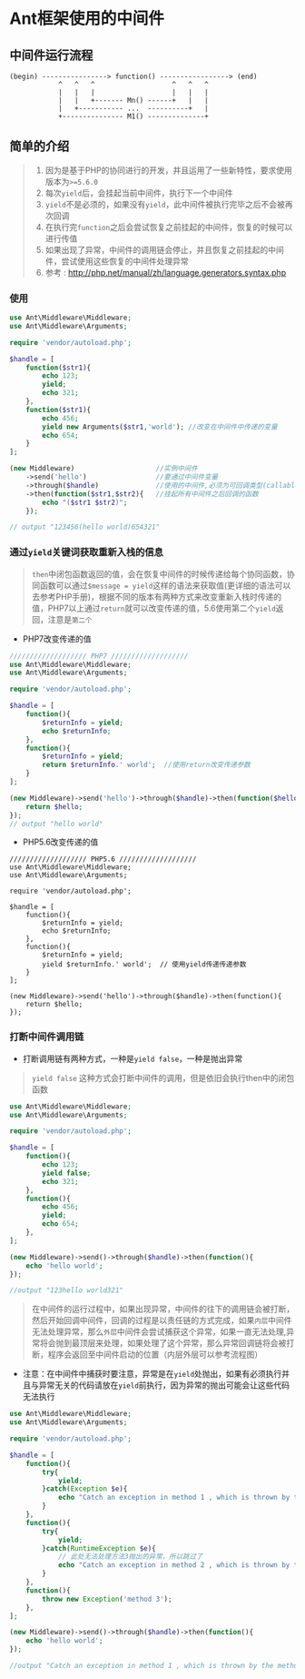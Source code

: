 Ant框架使用的中间件
=======================================

## 中间件运行流程

```
(begin) ----------------> function() -----------------> (end)
            ^   ^   ^                   ^   ^   ^
            |   |   |                   |   |   |
            |   |   +------- Mn() ------+   |   |
            |   +----------- ...  ----------+   |
            +--------------- M1() --------------+
```

简单的介绍
-----
> 1. 因为是基于PHP的协同进行的开发，并且运用了一些新特性，要求使用版本为`>=5.6.0`
> 2. 每次`yield`后，会挂起当前中间件，执行下一个中间件
> 3. `yield`不是必须的，如果没有`yield`，此中间件被执行完毕之后不会被再次回调
> 4. 在执行完`function`之后会尝试恢复之前挂起的中间件，恢复的时候可以进行传值
> 5. 如果出现了异常，中间件的调用链会停止，并且恢复之前挂起的中间件，尝试使用这些恢复的中间件处理异常
> 6. 参考 : http://php.net/manual/zh/language.generators.syntax.php


### 使用

```php
use Ant\Middleware\Middleware;
use Ant\Middleware\Arguments;

require 'vendor/autoload.php';

$handle = [
    function($str1){
        echo 123;
        yield;
        echo 321;
    },
    function($str1){
        echo 456;
        yield new Arguments($str1,'world'); //改变在中间件中传递的变量
        echo 654;
    }
];

(new Middleware)				    //实例中间件
	->send('hello')                 //要通过中间件变量
	->through($handle)              //使用的中间件,必须为可回调类型(callable类型)
	->then(function($str1,$str2){   //挂起所有中间件之后回调的函数
	    echo "($str1 $str2)";
	});

// output "123456(hello world)654321"
```

### 通过`yield`关键词获取重新入栈的信息

> `then`中闭包函数返回的值，会在恢复中间件的时候传递给每个协同函数，协同函数可以通过`$message = yield`这样的语法来获取值(更详细的语法可以去参考PHP手册)，根据不同的版本有两种方式来改变重新入栈时传递的值，PHP7以上通过`return`就可以改变传递的值，5.6使用第二个`yield`返回，注意是`第二个`

* PHP7改变传递的值

```php
/////////////////// PHP7 ///////////////////
use Ant\Middleware\Middleware;
use Ant\Middleware\Arguments;

require 'vendor/autoload.php';

$handle = [
    function(){
        $returnInfo = yield;
        echo $returnInfo;
    },
    function(){
        $returnInfo = yield;
        return $returnInfo.' world';  //使用return改变传递参数
    }
];

(new Middleware)->send('hello')->through($handle)->then(function($hello){
    return $hello;
});
// output "hello world"
```

* PHP5.6改变传递的值

```
/////////////////// PHP5.6 ///////////////////
use Ant\Middleware\Middleware;
use Ant\Middleware\Arguments;

require 'vendor/autoload.php';

$handle = [
    function(){
        $returnInfo = yield;
        echo $returnInfo;
    },
    function(){
        $returnInfo = yield;
        yield $returnInfo.' world';  // 使用yield传递传递参数
    }
];

(new Middleware)->send('hello')->through($handle)->then(function(){
    return $hello;
});
```

### 打断中间件调用链

* 打断调用链有两种方式，一种是`yield false`，一种是抛出异常

> `yield false` 这种方式会打断中间件的调用，但是依旧会执行then中的闭包函数

```php
use Ant\Middleware\Middleware;
use Ant\Middleware\Arguments;

require 'vendor/autoload.php';

$handle = [
    function(){
        echo 123;
        yield false;
        echo 321;
    },
    function(){
        echo 456;
        yield;
        echo 654;
    },
];

(new Middleware)->send()->through($handle)->then(function(){
    echo 'hello world';
});

//output "123hello world321"
```

> 在中间件的运行过程中，如果出现异常，中间件的往下的调用链会被打断，然后开始回调中间件，回调的过程是以责任链的方式完成，如果`内层`中间件无法处理异常，那么`外层`中间件会尝试捕获这个异常，如果一直无法处理,异常将会抛到最顶层来处理，如果处理了这个异常，那么异常回调链将会被打断，程序会返回至中间件启动的位置（内层外层可以参考流程图）

 * 注意：在中间件中捕获时要注意，异常是在`yield`处抛出，如果有必须执行并且与异常无关的代码请放在`yield`前执行，因为异常的抛出可能会让这些代码无法执行

```php
use Ant\Middleware\Middleware;
use Ant\Middleware\Arguments;

require 'vendor/autoload.php';

$handle = [
    function(){
        try{
            yield;
        }catch(Exception $e){
            echo "Catch an exception in method 1 , which is thrown by the ".$e->getMessage();
        }
    },
    function(){
        try{
            yield;
        }catch(RuntimeException $e){
            // 此处无法处理方法3抛出的异常，所以跳过了
            echo "Catch an exception in method 2 , which is thrown by the ".$e->getMessage();
        }
    },
    function(){
        throw new Exception('method 3');
    },
];

(new Middleware)->send()->through($handle)->then(function(){
    echo 'hello world';
});

//output "Catch an exception in method 1 , which is thrown by the method 3"
```
